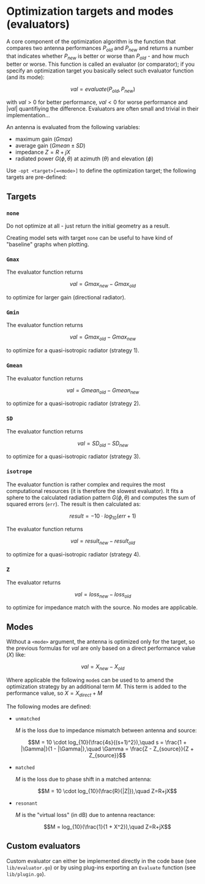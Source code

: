 # Optimization targets and modes (evaluators)

A core component of the optimization algorithm is the function that compares
two antenna performances $P_{old}$ and $P_{new}$ and returns a number that
indicates whether $P_{new}$ is better or worse than $P_{old}$ - and how much better
or worse. This function is called an evaluator (or comparator); if you specify
an optimization target you basically select such evaluator function (and its mode):

$$ val = evaluate(P_{old}, P_{new}) $$

with $val > 0$ for better performance, $val < 0$ for worse performance and
$|val|$ quantifiying the difference. Evaluators are often small and trivial
in their implementation...

An antenna is evaluated from the following variables:

* maximum gain ($Gmax$)
* average gain ($Gmean\pm SD$)
* impedance $Z=R+jX$
* radiated power $G(\phi,\theta)$ at azimuth ($\theta$) and
elevation ($\phi$)

Use `-opt <target>[=<mode>]` to define the optimization target; the following
targets are pre-defined:

## Targets

### `none`

Do not optimize at all - just return the initial geometry as a result.

Creating model sets with target `none` can be useful to have kind of "baseline"
graphs when plotting.

### `Gmax`

The evaluator function returns

$$val = Gmax_{new} - Gmax_{old}$$

to optimize for larger gain (directional radiator).

### `Gmin`

The evaluator function returns

$$val = Gmax_{old} - Gmax_{new}$$

to optimize for a quasi-isotropic radiator (strategy 1).

### `Gmean`

The evaluator function returns

$$val = Gmean_{old} - Gmean_{new}$$

to optimize for a quasi-isotropic radiator (strategy 2).

### `SD`

The evaluator function returns

$$val = SD_{old} - SD_{new}$$

to optimize for a quasi-isotropic radiator (strategy 3).

### `isotrope`

The evaluator function is rather complex and requires the most computational
resources (it is therefore the slowest evaluator). It fits a sphere to the
calculated radiation pattern $G(\phi,\theta)$ and computes the sum of squared
errors (`err`). The result is then calculated as:

$$result = -10 \cdot log_{10}(err+1)$$

The evaluator function returns

$$val = result_{new} - result_{old}$$

to optimize for a quasi-isotropic radiator (strategy 4).

### `Z`

The evaluator returns

$$val = loss_{new} - loss_{old}$$

to optimize for impedance match with the source. No modes are applicable.

## Modes

Without a `<mode>` argument, the antenna is optimized only for the target,
so the previous formulas for $val$ are only based on a direct performance
value ($X$) like:

$$val = X_{new} - X_{old}$$

Where applicable the following `mode`s can be used to to amend the
optimization strategy by an additional term $M$. This term is added to
the performance value, so $X = X_{direct} + M$

The following modes are defined:

* `unmatched`

  $M$ is the loss due to impedance mismatch between antenna and source:

  $$M = 10 \cdot log_{10}(\frac{4s}{(s+1)^2}),\quad
  s = \frac{1 + |\Gamma|}{1 - |\Gamma|},\quad
  \Gamma = \frac{Z - Z_{source}}{Z + Z_{source}}$$

* `matched`

  $M$ is the loss due to phase shift in a matched antenna:

  $$M = 10 \cdot log_{10}(\frac{R}{|Z|}),\quad Z=R+jX$$

* `resonant`

  $M$ is the "virtual loss" (in dB) due to antenna reactance:

  $$M = log_{10}(\frac{1}{1 + X^2}),\quad Z=R+jX$$

## Custom evaluators

Custom evaluator can either be implemented directly in the code
base (see `lib/evaluator.go`) or by using plug-ins exporting an `Evaluate`
function (see `lib/plugin.go`).
